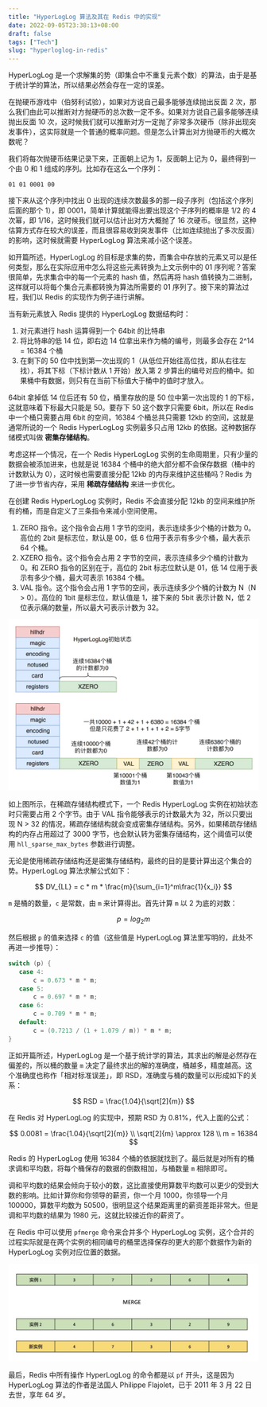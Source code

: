 ```yaml
---
title: "HyperLogLog 算法及其在 Redis 中的实现"
date: 2022-09-05T23:38:13+08:00
draft: false
tags: ["Tech"]
slug: "hyperloglog-in-redis"
---
```


HyperLogLog 是一个求解集的势（即集合中不重复元素个数）的算法，由于是基于统计学的算法，所以结果必然会存在一定的误差。

在抛硬币游戏中（伯努利试验），如果对方说自己最多能够连续抛出反面 2 次，那么我们由此可以推断对方抛硬币的总次数一定不多。如果对方说自己最多能够连续抛出反面 10 次，这时候我们就可以推断对方一定抛了非常多次硬币（除非出现突发事件），这实际就是一个普通的概率问题。但是怎么计算出对方抛硬币的大概次数呢？

我们将每次抛硬币结果记录下来，正面朝上记为 1，反面朝上记为 0，最终得到一个由 0 和 1 组成的序列。比如存在这么一个序列：

```
01 01 0001 00
```

接下来从这个序列中找出 0 出现的连续次数最多的那一段子序列（包括这个序列后面的那个 1），即 0001，简单计算就能得出要出现这个子序列的概率是 1/2 的 4 次幂，即 1/16，这时候我们就可以估计出对方大概抛了 16 次硬币。很显然，这种估算方式存在较大的误差，而且很容易收到突发事件（比如连续抛出了多次反面）的影响，这时候就需要 HyperLogLog 算法来减小这个误差。

如开篇所述，HyperLogLog 的目标是求集的势，而集合中存放的元素又可以是任何类型，那么在实际应用中怎么将这些元素转换为上文示例中的 01 序列呢？答案很简单，先求集合中的每一个元素的 hash 值，然后再将 hash 值转换为二进制，这样就可以将每个集合元素都转换为算法所需要的 01 序列了。接下来的算法过程，我们以 Redis 的实现作为例子进行讲解。

当有新元素放入 Redis 提供的 HyperLogLog 数据结构时：

1. 对元素进行 hash 运算得到一个 64bit 的比特串
2. 将比特串的低 14 位，即右边 14 位拿出来作为桶的编号，则最多会存在 2^14 = 16384 个桶
3. 在剩下的 50 位中找到第一次出现的 1（从低位开始往高位找，即从右往左找），将其下标（下标计数从 1 开始）放入第 2 步算出的编号对应的桶中。如果桶中有数据，则只有在当前下标值大于桶中的值时才放入。

64bit 拿掉低 14 位后还有 50 位，桶里存放的是 50 位中第一次出现的 1 的下标，这就意味着下标最大只能是 50。要存下 50 这个数字只需要 6bit，所以在 Redis 中一个桶只需要占用 6bit 的空间，16384 个桶总共只需要 12kb 的空间，这就是通常所说的一个 Redis HyperLogLog 实例最多只占用 12kb 的依据。这种数据存储模式叫做 **密集存储结构**。

考虑这样一个情况，在一个 Redis HyperLogLog 实例的生命周期里，只有少量的数据会被添加进来，也就是说 16384 个桶中的绝大部分都不会保存数据（桶中的计数默认为 0），这时候也需要直接分配 12kb 的内存来维护这些桶吗？Redis 为了进一步节省内存，采用 **稀疏存储结构** 来进一步优化。

在创建 Redis HyperLogLog 实例时，Redis 不会直接分配 12kb 的空间来维护所有的桶，而是自定义了三条指令来减小空间使用。

1. ZERO 指令。这个指令会占用 1 字节的空间，表示连续多少个桶的计数为 0。高位的 2bit 是标志位，默认是 00，低 6 位用于表示有多少个桶，最大表示 64 个桶。
1. XZERO 指令。这个指令会占用 2 字节的空间，表示连续多少个桶的计数为 0。和 ZERO 指令的区别在于，高位的 2bit 标志位默认是 01，低 14 位用于表示有多少个桶，最大可表示 16384 个桶。
1. VAL 指令。这个指令会占用 1 字节的空间，表示连续多少个桶的计数为 N（N > 0）。高位的 1bit 是标志位，默认值是 1，接下来的 5bit 表示计数 N，低 2 位表示痛的数量，所以最大可表示计数为 32。

![Redis HyperLogLog 稀疏存储结构](../../static/hyperloglog-sparse.jpeg)

如上图所示，在稀疏存储结构模式下，一个 Redis HyperLogLog 实例在初始状态时只需要占用 2 个字节。由于 VAL 指令能够表示的计数最大为 32，所以只要出现 N > 32 的情况，稀疏存储结构就会变成密集存储结构。另外，如果稀疏存储结构的内存占用超过了 3000 字节，也会默认转为密集存储结构，这个阈值可以使用 `hll_sparse_max_bytes` 参数进行调整。

无论是使用稀疏存储结构还是密集存储结构，最终的目的是要计算出这个集合的势。HyperLogLog 算法求解公式如下：

$$
DV_{LL} = c * m * \frac{m}{\sum_{i=1}^m\frac{1}{x_i}}
$$

`m` 是桶的数量，`c` 是常数，由 `m` 来计算得出。首先计算 `m` 以 2 为底的对数：

$$
p = log_2m
$$

然后根据 `p` 的值来选择 `c` 的值（这些值是 HyperLogLog 算法里写明的，此处不再进一步推导）：

```java
switch (p) {
   case 4:
       c = 0.673 * m * m;
   case 5:
       c = 0.697 * m * m;
   case 6:
       c = 0.709 * m * m;
   default:
       c = (0.7213 / (1 + 1.079 / m)) * m * m;
}
```

正如开篇所述，HyperLogLog 是一个基于统计学的算法，其求出的解是必然存在偏差的，所以桶的数量 `m` 决定了最终求出的解的准确度，桶越多，精度越高。这个准确度也称作「相对标准误差」，即 RSD，准确度与桶的数量可以形成如下的关系：

$$
RSD = \frac{1.04}{\sqrt[2]{m}}
$$

在 Redis 对 HyperLogLog 的实现中，预期 RSD 为 0.81%，代入上面的公式：

$$
0.0081 = \frac{1.04}{\sqrt[2]{m}} \\
\sqrt[2]{m} \approx 128 \\
m = 16384
$$

Redis 的 HyperLogLog 使用 16384 个桶的依据就找到了。最后就是对所有的桶求调和平均数，将每个桶保存的数据的倒数相加，与桶数量 `m` 相除即可。

调和平均数的结果会倾向于较小的数，这比直接使用算数平均数可以更少的受到大数的影响。比如计算你和你领导的薪资，你一个月 1000，你领导一个月 100000，算数平均数为 50500，很明显这个结果距离里的薪资差距非常大。但是调和平均数的结果为 1980 元，这就比较接近你的薪资了。

在 Redis 中可以使用 `pfmerge` 命令来合并多个 HyperLogLog 实例，这个合并的过程实际就是在两个实例的相同编号的桶里选择保存的更大的那个数据作为新的 HyperLogLog 实例对应位置的数据。

![HyperLogLog 实例合并](../../static/hyperloglog-merge.jpg)

最后，Redis 中所有操作 HyperLogLog  的命令都是以 `pf` 开头，这是因为 HyperLogLog  算法的作者是法国人 Philippe Flajolet，已于 2011 年 3 月 22 日去世，享年 64 岁。
